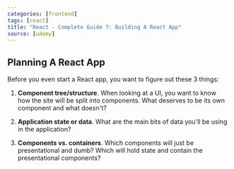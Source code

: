```yaml
---
categories: [frontend]
tags: [react]
title: "React - Complete Guide 7: Building A React App"
source: [udemy]
---
```


## Planning A React App

Before you even start a React app, you want to figure out these 3 things:

1. **Component tree/structure**. When looking at a UI, you want to know how the site will be split into components. What deserves to be its own component and what doesn't?

2. **Application state or data**. What are the main bits of data you'll be using in the application?

3. **Components vs. containers**. Which components will just be presentational and dumb? Which will hold state and contain the presentational components?